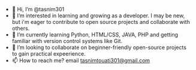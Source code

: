 - 👋 Hi, I’m @tasnim301
- 👀 I’m interested in learning and growing as a developer. I may be new, but i'm eager to contribute to open source projects and collaborate with others.
- 🌱 I’m currently learning Python, HTML/CSS, JAVA, PHP and getting familiar with version control systems like Git.
- 💞️ I’m looking to collaborate on beginner-friendly open-source projects to gain practical expeerience.
- 📫 How to reach me? email tasnimtouati301@gmail.com

<!---
tasnim301/tasnim301 is a ✨ special ✨ repository because its `README.md` (this file) appears on your GitHub profile.
You can click the Preview link to take a look at your changes.
--->
